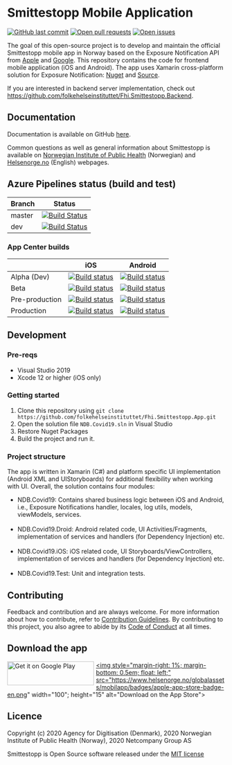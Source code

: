 # Smittestopp Mobile Application
[![GitHub last commit](https://img.shields.io/github/last-commit/folkehelseinstituttet/Fhi.Smittestopp.App)](https://github.com/folkehelseinstituttet/Fhi.Smittestopp.App/commits)
[![Open pull requests](https://img.shields.io/github/issues-pr/folkehelseinstituttet/Fhi.Smittestopp.App)](https://github.com/folkehelseinstituttet/Fhi.Smittestopp.App/pulls)
[![Open issues](https://img.shields.io/github/issues/folkehelseinstituttet/Fhi.Smittestopp.App)](https://github.com/folkehelseinstituttet/Fhi.Smittestopp.App/issues)

The goal of this open-source project is to develop and maintain the official Smittestopp mobile app in Norway based on the Exposure Notification API from [Apple](https://www.apple.com/covid19/contacttracing/) and [Google](https://www.google.com/covid19/exposurenotifications/). This repository contains the code for frontend mobile application (iOS and Android). The app uses Xamarin cross-platform solution for Exposure Notification: [Nuget](https://www.nuget.org/packages/Xamarin.ExposureNotification) and [Source](https://github.com/xamarin/XamarinComponents/tree/master/XPlat/ExposureNotification).

If you are interested in backend server implementation, check out https://github.com/folkehelseinstituttet/Fhi.Smittestopp.Backend.

## Documentation
Documentation is available on GitHub [here](https://github.com/folkehelseinstituttet/Fhi.Smittestopp.Documentation).

Common questions as well as general information about Smittestopp is available on [Norwegian Institute of Public Health](https://www.fhi.no/om/smittestopp/) (Norwegian) and [Helsenorge.no](https://www.helsenorge.no/en/smittestopp/) (English) webpages.

## Azure Pipelines status (build and test)

|    Branch    | Status  |
|--------|---|
| master | [![Build Status](https://fhi.visualstudio.com/Fhi.Smittestopp/_apis/build/status/folkehelseinstituttet.Fhi.Smittestopp.App?branchName=master)](https://fhi.visualstudio.com/Fhi.Smittestopp/_build/latest?definitionId=268&branchName=master)  |
| dev    | [![Build Status](https://fhi.visualstudio.com/Fhi.Smittestopp/_apis/build/status/folkehelseinstituttet.Fhi.Smittestopp.App?branchName=dev)](https://fhi.visualstudio.com/Fhi.Smittestopp/_build/latest?definitionId=268&branchName=dev)  |

### App Center builds

|            | iOS | Android |
|------------|-----|---------|
| Alpha (Dev)      |[![Build status](https://build.appcenter.ms/v0.1/apps/792affd9-35ea-4b53-8b32-b3a62c760300/branches/dev/badge)](https://appcenter.ms)     |   [![Build status](https://build.appcenter.ms/v0.1/apps/08d51545-9c04-43e2-a2a2-a2ef34cd87df/branches/dev/badge)](https://appcenter.ms)      |
| Beta       | [![Build status](https://build.appcenter.ms/v0.1/apps/cad9c263-729f-482a-9eab-8b32d3510909/branches/dev/badge)](https://appcenter.ms)    |     [![Build status](https://build.appcenter.ms/v0.1/apps/a78a302f-01af-4280-a409-d0d6975e726b/branches/dev/badge)](https://appcenter.ms)    |
| Pre-production |  [![Build status](https://build.appcenter.ms/v0.1/apps/cad9c263-729f-482a-9eab-8b32d3510909/branches/master/badge)](https://appcenter.ms)   |    [![Build status](https://build.appcenter.ms/v0.1/apps/a78a302f-01af-4280-a409-d0d6975e726b/branches/master/badge)](https://appcenter.ms)     |
| Production |  [![Build status](https://build.appcenter.ms/v0.1/apps/e4af3bb5-44d0-47ae-9f80-714f44f231ab/branches/master/badge)](https://appcenter.ms)   |    [![Build status](https://build.appcenter.ms/v0.1/apps/ff50860e-7ced-40ce-87cd-04e3f9e5ff8a/branches/master/badge)](https://appcenter.ms)     |

## Development
### Pre-reqs
- Visual Studio 2019
- Xcode 12 or higher (iOS only)

### Getting started
1. Clone this repository using `git clone https://github.com/folkehelseinstituttet/Fhi.Smittestopp.App.git`
2. Open the solution file `NDB.Covid19.sln` in Visual Studio
3. Restore Nuget Packages
4. Build the project and run it.

### Project structure
The app is written in Xamarin (C#) and platform specific UI implementation (Android XML and UIStoryboards) for additional flexibility when working with UI.
Overall, the solution contains four modules:
- NDB.Covid19: Contains shared business logic between iOS and Android, i.e., Exposure Notifications handler, locales, log utils, models, viewModels, services.<br/><br/>
- NDB.Covid19.Droid: Android related code, UI Activities/Fragments, implementation of services and handlers (for Dependency Injection) etc.<br/><br/>
- NDB.Covid19.iOS: iOS related code, UI Storyboards/ViewControllers, implementation of services and handlers (for Dependency Injection) etc.<br/><br/>
- NDB.Covid19.Test: Unit and integration tests.

## Contributing
Feedback and contribution and are always welcome. For more information about how to contribute, refer to [Contribution Guidelines](CONTRIBUTING.md). By contributing to this project, you also agree to abide by its [Code of Conduct](CODE_OF_CONDUCT.md) at all times.

## Download the app
<a href="https://play.google.com/store/apps/details?id=no.fhi.smittestopp_exposure_notification"><img style="width: 200px;height: 55px; margin-right: 1%; margin-bottom: 0.5em; float: left;" src="https://www.helsenorge.no/globalassets/mobilapp/badges/google-play-badge-en.png" alt="Get it on Google Play"></a>
<a href="https://apps.apple.com/app/id1540967575"><img style="margin-right: 1%; margin-bottom: 0.5em; float: left;" src="https://www.helsenorge.no/globalassets/mobilapp/badges/apple-app-store-badge-en.png" width="100"; height="15" alt="Download on the App Store"></a>


## Licence
Copyright (c) 2020 Agency for Digitisation (Denmark), 2020 Norwegian Institute of Public Health (Norway), 2020 Netcompany Group AS

Smittestopp is Open Source software released under the [MIT license](LICENSE.md)

